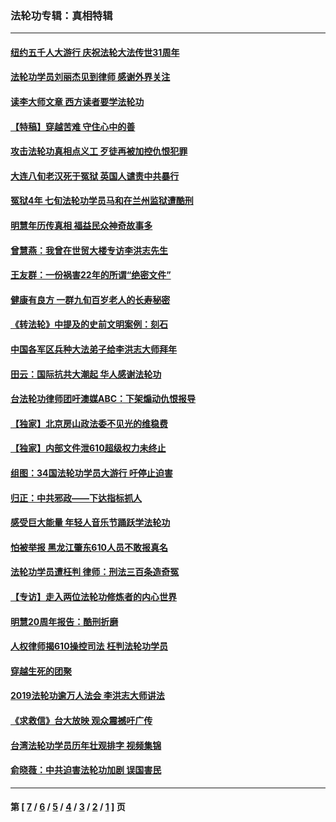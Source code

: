 ### 法轮功专辑：真相特辑
---
#### [纽约五千人大游行 庆祝法轮大法传世31周年](../../pages/nf4389/n13995110.md?08280430) 
#### [法轮功学员刘丽杰见到律师 感谢外界关注](../../pages/nf4389/n13927012.md?08280430) 
#### [读李大师文章 西方读者要学法轮功](../../pages/nf4389/n13925142.md?08280430) 
#### [【特稿】穿越苦难 守住心中的善](../../pages/nf4389/n13784979.md?08280430) 
#### [攻击法轮功真相点义工 歹徒再被加控仇恨犯罪](../../pages/nf4389/n13601019.md?08280430) 
#### [大连八旬老汉死于冤狱 英国人谴责中共暴行](../../pages/nf4389/n13480118.md?08280430) 
#### [冤狱4年 七旬法轮功学员马和在兰州监狱遭酷刑](../../pages/nf4389/n13304688.md?08280430) 
#### [明慧年历传真相 福益民众神奇故事多](../../pages/nf4389/n13294545.md?08280430) 
#### [曾慧燕：我曾在世贸大楼专访李洪志先生](../../pages/nf4389/n12898729.md?08280430) 
#### [王友群：一份祸害22年的所谓“绝密文件”](../../pages/nf4389/n12871750.md?08280430) 
#### [健康有良方 一群九旬百岁老人的长寿秘密](../../pages/nf4389/n12847475.md?08280430) 
#### [《转法轮》中提及的史前文明案例：刻石](../../pages/nf4389/n12758577.md?08280430) 
#### [中国各军区兵种大法弟子给李洪志大师拜年](../../pages/nf4389/n12750047.md?08280430) 
#### [田云：国际抗共大潮起 华人感谢法轮功](../../pages/nf4389/n12357708.md?08280430) 
#### [台法轮功律师团吁澳媒ABC：下架煽动仇恨报导](../../pages/nf4389/n12279917.md?08280430) 
#### [【独家】北京房山政法委不见光的维稳费](../../pages/nf4389/n12031979.md?08280430) 
#### [【独家】内部文件泄610超级权力未终止](../../pages/nf4389/n12023895.md?08280430) 
#### [组图：34国法轮功学员大游行 吁停止迫害](../../pages/nf4389/n11492658.md?08280430) 
#### [归正：中共邪政——下达指标抓人](../../pages/nf4389/n11474770.md?08280430) 
#### [感受巨大能量 年轻人音乐节踊跃学法轮功](../../pages/nf4389/n11441981.md?08280430) 
#### [怕被举报 黑龙江肇东610人员不敢报真名](../../pages/nf4389/n11436499.md?08280430) 
#### [法轮功学员遭枉判 律师：刑法三百条造奇冤](../../pages/nf4389/n11433943.md?08280430) 
#### [【专访】走入两位法轮功修炼者的内心世界](../../pages/nf4389/n11415623.md?08280430) 
#### [明慧20周年报告：酷刑折磨](../../pages/nf4389/n11387954.md?08280430) 
#### [人权律师揭610操控司法 枉判法轮功学员](../../pages/nf4389/n11313370.md?08280430) 
#### [穿越生死的团聚](../../pages/nf4389/n11258922.md?08280430) 
#### [2019法轮功逾万人法会 李洪志大师讲法](../../pages/nf4389/n11265303.md?08280430) 
#### [《求救信》台大放映 观众震撼吁广传](../../pages/nf4389/n10922251.md?08280430) 
#### [台湾法轮功学员历年壮观排字 视频集锦](../../pages/nf4389/n10878789.md?08280430) 
#### [俞晓薇：中共迫害法轮功加剧 误国害民](../../pages/nf4389/n10859260.md?08280430) 

---
#### 第 [ [7](./7.md?08280430) / [6](./6.md?08280430) / [5](./5.md?08280430) / [4](./4.md?08280430) / [3](./3.md?08280430) / [2](./2.md?08280430) / [1](./1.md?08280430) ] 页
